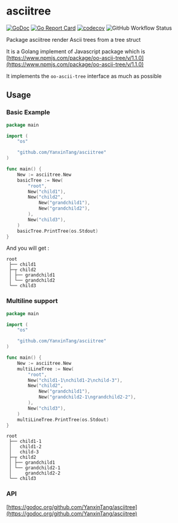 # asciitree

[![GoDoc](https://godoc.org/github.com/YanxinTang/asciitree?status.svg)](https://godoc.org/github.com/YanxinTang/asciitree)
[![Go Report Card](https://goreportcard.com/badge/github.com/YanxinTang/asciitree)](https://goreportcard.com/report/github.com/YanxinTang/asciitree)
[![codecov](https://codecov.io/gh/YanxinTang/asciitree/branch/master/graph/badge.svg)](https://codecov.io/gh/YanxinTang/asciitree)
![GitHub Workflow Status](https://img.shields.io/github/workflow/status/yanxintang/asciitree/Test%20and%20Build)

Package asciitree render Ascii trees from a tree struct

It is a Golang implement of Javascript package which is [https://www.npmjs.com/package/oo-ascii-tree/v/1.1.0](https://www.npmjs.com/package/oo-ascii-tree/v/1.1.0)

It implements the `oo-ascii-tree` interface as much as possible

## Usage

### Basic Example

```go
package main

import (
	"os"

	"github.com/YanxinTang/asciitree"
)

func main() {
	New := asciitree.New
	basicTree := New(
		"root",
		New("child1"),
		New("child2",
			New("grandchild1"),
			New("grandchild2"),
		),
		New("child3"),
	)
	basicTree.PrintTree(os.Stdout)
}
```

And you will get :
```text
root
 ├── child1       
 ├─┬ child2       
 │ ├── grandchild1
 │ └── grandchild2
 └── child3 
```

### Multiline support

```go
package main

import (
	"os"

	"github.com/YanxinTang/asciitree"
)

func main() {
	New := asciitree.New
	multiLineTree := New(
		"root",
		New("child1-1\nchild1-2\nchild-3"),
		New("child2",
			New("grandchild1"),
			New("grandchild2-1\ngrandchild2-2"),
		),
		New("child3"),
	)
	multiLineTree.PrintTree(os.Stdout)
}
```

```text
root
 ├── child1-1
 │   child1-2
 │   child-3
 ├─┬ child2
 │ ├── grandchild1
 │ └── grandchild2-1
 │     grandchild2-2
 └── child3
```

### API

[https://godoc.org/github.com/YanxinTang/asciitree](https://godoc.org/github.com/YanxinTang/asciitree)